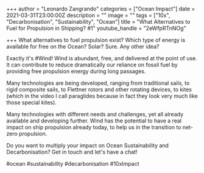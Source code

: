 +++
author = "Leonardo Zangrando"
categories = ["Ocean Impact"]
date = 2021-03-31T23:00:00Z
description = ""
image = ""
tags = ["10x", "Decarbonisation", "Sustainability", "Ocean"]
title = "What Alternatives to Fuel for Propulsion in Shipping? #1"
youtube_handle = "2eWfpRTnNOg"

+++
What alternatives to fuel propulsion exist? Which type of energy is available for free on the Ocean? Solar? Sure. Any other idea? 

Exactly it's #Wind! Wind is abundant, free, and delivered at the point of use. It can contribute to reduce dramatically our reliance on fossil fuel by providing free propulsion energy during long passages. 

Many technologies are being developed, ranging from traditional sails, to rigid composite sails, to Flettner rotors and other rotating devices, to kites (which in the video I call paraglides because in fact they look very much like those special kites). 

Many technologies with different needs and challenges, yet all already available and developing further. Wind has the potential to have a real impact on ship propulsion already today, to help us in the transition to net-zero propulsion. 

Do you want to multiply your impact on Ocean Sustainability and Decarbonisation? Get in touch and let's have a chat! 

\#ocean #sustainability #decarbonisation #10xImpact